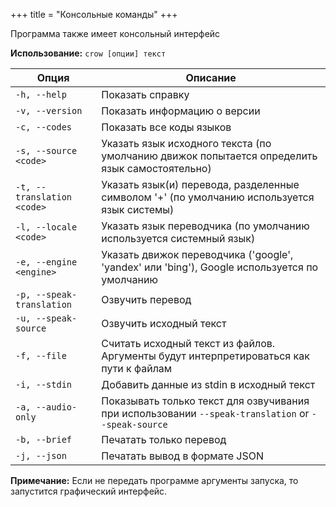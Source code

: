 +++
title = "Консольные команды"
+++

Программа также имеет консольный интерфейс

**Использование:** `crow [опции] текст`

| Опция                      | Описание                                                                                             |
| -------------------------- | ---------------------------------------------------------------------------------------------------- |
| `-h, --help`               | Показать справку                                                                                     |
| `-v, --version`            | Показать информацию о версии                                                                         |
| `-c, --codes`              | Показать все коды языков                                                                             |
| `-s, --source <code>`      | Указать язык исходного текста (по умолчанию движок попытается определить язык самостоятельно)        |
| `-t, --translation <code>` | Указать язык(и) перевода, разделенные символом '+' (по умолчанию используется язык системы)          |
| `-l, --locale <code>`      | Указать язык переводчика (по умолчанию используется системный язык)                                  |
| `-e, --engine <engine>`    | Указать движок переводчика ('google', 'yandex' или 'bing'), Google используется по умолчанию         |
| `-p, --speak-translation`  | Озвучить перевод                                                                                     |
| `-u, --speak-source`       | Озвучить исходный текст                                                                              |
| `-f, --file`               | Считать исходный текст из файлов. Аргументы будут интерпретироваться как пути к файлам               |
| `-i, --stdin`              | Добавить данные из stdin в исходный текст                                                            |
| `-a, --audio-only`         | Показывать только текст для озвучивания при использовании  `--speak-translation` or `--speak-source` |
| `-b, --brief`              | Печатать только перевод                                                                              |
| `-j, --json`               | Печатать вывод в формате JSON                                                                        |

**Примечание:** Если не передать программе аргументы запуска, то запустится графический интерфейс.
